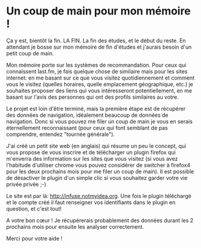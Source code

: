 # Un coup de main pour mon mémoire !

Ça y est, bientôt la fin. LA FIN. La fin des études, et le début du
reste. En attendant je bosse sur mon mémoire de fin d'études et j'aurais
besoin d'un petit coup de main.

Mon mémoire porte sur les systèmes de recommandation. Pour ceux qui
connaissent last.fm, je fais quelque chose de similaire mais pour les
sites internet: en me basant sur ce que vous visitez quotidiennement et
comment vous le visitez (quelles horaires, quelle emplacement
géographique, etc.) je souhaites proposer des liens qui vous
intéresseront potentiellement, en me basant sur l'avis des personnes
qui ont des profils similaires au votre.

Le projet est loin d'être terminé, mais la première étape est de
récupérer des données de navigation, idéalement beaucoup de données de
navigation. Donc si vous pouvez me filer un coup de main je vous en
serais éternellement reconnaissant (pour ceux qui font semblant de pas
comprendre, entendez "tournée générale").

J'ai créé un petit site web (en anglais) qui résume un peu le concept,
qui vous propose de vous inscrire et de télécharger un plugin firefox
qui m'enverra des information sur les sites que vous visitez (si vous
avez l'habitude d'utiliser chrome vous pouvez considérer de switcher à
firefox4 pour les deux prochains mois pour me filer un coup de main). Il
est possible de désactiver le plugin d'un simple clic si vous souhaitez
garder votre vie privée privée ;-)

Le site est par là: <http://infuse.notmyidea.org>. Une fois le plugin
téléchargé et le compte créé il faut renseigner vos identifiants dans
le plugin en question, et c'est tout\!

A votre bon cœur \! Je récupérerais probablement des données durant les
2 prochains mois pour ensuite les analyser correctement.

Merci pour votre aide \!
